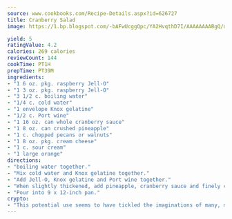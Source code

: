 ```yaml
---
source: www.cookbooks.com/Recipe-Details.aspx?id=626727
title: Cranberry Salad
image: https://1.bp.blogspot.com/-bAFwUcggQpc/YA2HvqthD7I/AAAAAAAABgQ/dGGityjUeSk5WIgvhJroHVt7XYoXF2qygCLcBGAsYHQ/s320/10.png

yield: 5
ratingValue: 4.2
calories: 269 calories
reviewCount: 144
cookTime: PT1H
prepTime: PT39M
ingredients:
- "1 6 oz. pkg. raspberry Jell-O"
- "1 3 oz. pkg. raspberry Jell-O"
- "3 1/2 c. boiling water"
- "1/4 c. cold water"
- "1 envelope Knox gelatine"
- "1/2 c. Port wine"
- "1 16 oz. can whole cranberry sauce"
- "1 8 oz. can crushed pineapple"
- "1 c. chopped pecans or walnuts"
- "1 8 oz. pkg. cream cheese"
- "1 c. sour cream"
- "1 large orange"
directions:
- "boiling water together."
- "Mix cold water and Knox gelatine together."
- "Add Jell-O, Knox gelatine and Port wine together."
- "When slightly thickened, add pineapple, cranberry sauce and finely chopped pecans or walnuts."
- "Pour into 9 x 12-inch pan."
crypto:
- "This potential use seems to have tickled the imaginations of many, many bitcoin fanciers."
---
```

